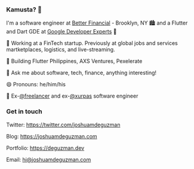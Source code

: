 ### Kamusta? 👋

I'm a software engineer at [Better Financial](https://betterbanking.app) - Brooklyn, NY 🏙️ and a Flutter and Dart GDE at [Google Developer Experts](https://developers.google.com/community/experts/directory/profile/profile-joshua_de_guzman) 💙

📱 Working at a FinTech startup. Previously at global jobs and services martketplaces, logistics, and live-streaming.

🏢 Building Flutter Philippines, AXS Ventures, Pexelerate

💬 Ask me about software, tech, finance, anything interesting!

😄 Pronouns: he/him/his

💼 Ex-[@freelancer](https://github.com/freelancer) and ex-[@xurpas](https://xurpas.com) software engineer

### Get in touch

Twitter: https://twitter.com/joshuamdeguzman

Blog: https://joshuamdeguzman.com

Portfolio: https://deguzman.dev

Email: hi@joshuamdeguzman.com
